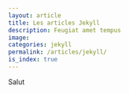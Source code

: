 ```yaml
---
layout: article
title: Les articles Jekyll
description: Feugiat amet tempus
image: 
categories: jekyll
permalink: /articles/jekyll/
is_index: true
---
```


Salut